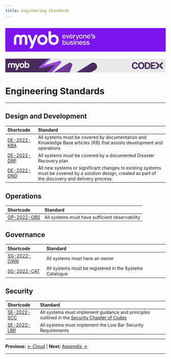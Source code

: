 ```yaml
---
title: Engineering Standards
---
```


![MYOB Banner](../../assets/images/myob-banner.png)
---


<!-- confluence-page-id: 9293955944 -->
![](../assets/BANNER.png)

# Engineering Standards

---

## Design and Development

| Shortcode | Standard |
| :--- |   :--- |
|[DE-2022-KBA](./engineering.md#de-2022-kba)|All systems must be covered by documentation and Knowledge Base articles (KB) that assists development and operations|
|[DE-2022-DRP](./engineering.md#de-2022-drp)|All systems must be covered by a documented Disaster Recovery plan|
|[DE-2022-DND](./engineering.md#de-2022-dnd)|All new systems or significant changes to existing systems must be covered by a solution design, created as part of the discovery and delivery process.|

## Operations

| Shortcode | Standard |
| :--- |   :--- |
|[OP-2022-OBS](./engineering.md#op-2022-obs)|All systems must have sufficient observability|

## Governance

| Shortcode | Standard |
| :--- |   :--- |
|[SG-2022-OWN](./engineering.md#sg-2022-own)|All systems must have an owner|
|[SG-2022-CAT](./engineering.md#sg-2022-cat)|All systems must be registered in the Systems Catalogue|

## Security

| Shortcode | Standard |
| :--- |   :--- |
|[SE-2022-SCC](./security.md#se-2022-scc)| All systems must implement guidance and principles outlined in the [Security Chapter of Codex](../security/README.md)|
|[SE-2022-LBR](./security.md#se-2022-lbr)|All systems must implement the Low Bar Security Requirements|

---

**Previous:** [← Cloud](../cloud/README.md) | **Next:** [Appendix →](../appendix/README.md)

---

